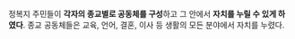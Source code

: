 정복지 주민들이 **각자의 종교별로 공동체를 구성**하고 그 안에서 **자치를 누릴 수 있게 하였다**.
종교 공동체들은 교육, 언어, 결혼, 이사 등 생활의 모든 분야에서 자치를 누렸다.